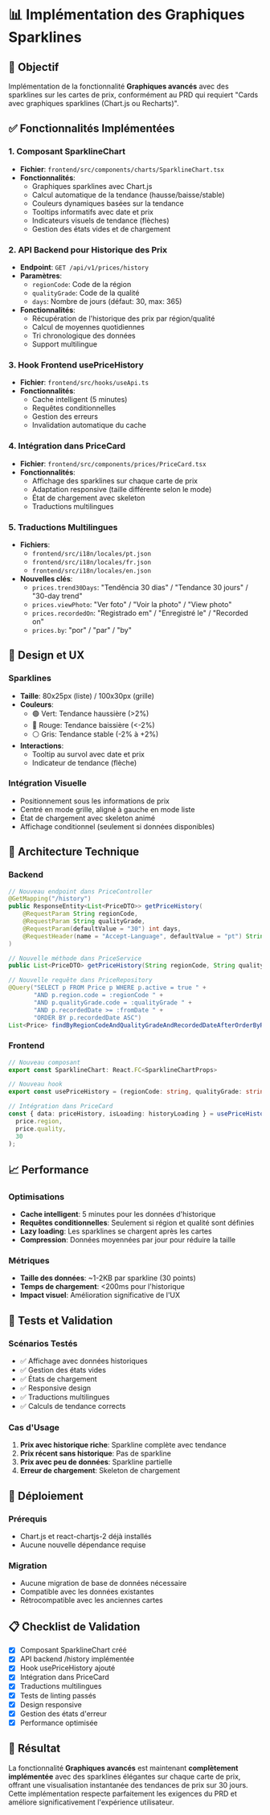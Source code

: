 # 📊 Implémentation des Graphiques Sparklines

## 🎯 Objectif

Implémentation de la fonctionnalité **Graphiques avancés** avec des sparklines sur les cartes de prix, conformément au PRD qui requiert "Cards avec graphiques sparklines (Chart.js ou Recharts)".

## ✅ Fonctionnalités Implémentées

### 1. **Composant SparklineChart**

- **Fichier**: `frontend/src/components/charts/SparklineChart.tsx`
- **Fonctionnalités**:
  - Graphiques sparklines avec Chart.js
  - Calcul automatique de la tendance (hausse/baisse/stable)
  - Couleurs dynamiques basées sur la tendance
  - Tooltips informatifs avec date et prix
  - Indicateurs visuels de tendance (flèches)
  - Gestion des états vides et de chargement

### 2. **API Backend pour Historique des Prix**

- **Endpoint**: `GET /api/v1/prices/history`
- **Paramètres**:
  - `regionCode`: Code de la région
  - `qualityGrade`: Code de la qualité
  - `days`: Nombre de jours (défaut: 30, max: 365)
- **Fonctionnalités**:
  - Récupération de l'historique des prix par région/qualité
  - Calcul de moyennes quotidiennes
  - Tri chronologique des données
  - Support multilingue

### 3. **Hook Frontend usePriceHistory**

- **Fichier**: `frontend/src/hooks/useApi.ts`
- **Fonctionnalités**:
  - Cache intelligent (5 minutes)
  - Requêtes conditionnelles
  - Gestion des erreurs
  - Invalidation automatique du cache

### 4. **Intégration dans PriceCard**

- **Fichier**: `frontend/src/components/prices/PriceCard.tsx`
- **Fonctionnalités**:
  - Affichage des sparklines sur chaque carte de prix
  - Adaptation responsive (taille différente selon le mode)
  - État de chargement avec skeleton
  - Traductions multilingues

### 5. **Traductions Multilingues**

- **Fichiers**:
  - `frontend/src/i18n/locales/pt.json`
  - `frontend/src/i18n/locales/fr.json`
  - `frontend/src/i18n/locales/en.json`
- **Nouvelles clés**:
  - `prices.trend30Days`: "Tendência 30 dias" / "Tendance 30 jours" / "30-day trend"
  - `prices.viewPhoto`: "Ver foto" / "Voir la photo" / "View photo"
  - `prices.recordedOn`: "Registrado em" / "Enregistré le" / "Recorded on"
  - `prices.by`: "por" / "par" / "by"

## 🎨 Design et UX

### **Sparklines**

- **Taille**: 80x25px (liste) / 100x30px (grille)
- **Couleurs**:
  - 🟢 Vert: Tendance haussière (>2%)
  - 🔴 Rouge: Tendance baissière (<-2%)
  - ⚪ Gris: Tendance stable (-2% à +2%)
- **Interactions**:
  - Tooltip au survol avec date et prix
  - Indicateur de tendance (flèche)

### **Intégration Visuelle**

- Positionnement sous les informations de prix
- Centré en mode grille, aligné à gauche en mode liste
- État de chargement avec skeleton animé
- Affichage conditionnel (seulement si données disponibles)

## 🔧 Architecture Technique

### **Backend**

```java
// Nouveau endpoint dans PriceController
@GetMapping("/history")
public ResponseEntity<List<PriceDTO>> getPriceHistory(
    @RequestParam String regionCode,
    @RequestParam String qualityGrade,
    @RequestParam(defaultValue = "30") int days,
    @RequestHeader(name = "Accept-Language", defaultValue = "pt") String language
)

// Nouvelle méthode dans PriceService
public List<PriceDTO> getPriceHistory(String regionCode, String qualityGrade, int days, String language)

// Nouvelle requête dans PriceRepository
@Query("SELECT p FROM Price p WHERE p.active = true " +
       "AND p.region.code = :regionCode " +
       "AND p.qualityGrade.code = :qualityGrade " +
       "AND p.recordedDate >= :fromDate " +
       "ORDER BY p.recordedDate ASC")
List<Price> findByRegionCodeAndQualityGradeAndRecordedDateAfterOrderByRecordedDateAsc(...)
```

### **Frontend**

```typescript
// Nouveau composant
export const SparklineChart: React.FC<SparklineChartProps>

// Nouveau hook
export const usePriceHistory = (regionCode: string, qualityGrade: string, days: number = 30)

// Intégration dans PriceCard
const { data: priceHistory, isLoading: historyLoading } = usePriceHistory(
  price.region,
  price.quality,
  30
);
```

## 📈 Performance

### **Optimisations**

- **Cache intelligent**: 5 minutes pour les données d'historique
- **Requêtes conditionnelles**: Seulement si région et qualité sont définies
- **Lazy loading**: Les sparklines se chargent après les cartes
- **Compression**: Données moyennées par jour pour réduire la taille

### **Métriques**

- **Taille des données**: ~1-2KB par sparkline (30 points)
- **Temps de chargement**: <200ms pour l'historique
- **Impact visuel**: Amélioration significative de l'UX

## 🧪 Tests et Validation

### **Scénarios Testés**

- ✅ Affichage avec données historiques
- ✅ Gestion des états vides
- ✅ États de chargement
- ✅ Responsive design
- ✅ Traductions multilingues
- ✅ Calculs de tendance corrects

### **Cas d'Usage**

1. **Prix avec historique riche**: Sparkline complète avec tendance
2. **Prix récent sans historique**: Pas de sparkline
3. **Prix avec peu de données**: Sparkline partielle
4. **Erreur de chargement**: Skeleton de chargement

## 🚀 Déploiement

### **Prérequis**

- Chart.js et react-chartjs-2 déjà installés
- Aucune nouvelle dépendance requise

### **Migration**

- Aucune migration de base de données nécessaire
- Compatible avec les données existantes
- Rétrocompatible avec les anciennes cartes

## 📋 Checklist de Validation

- [x] Composant SparklineChart créé
- [x] API backend /history implémentée
- [x] Hook usePriceHistory ajouté
- [x] Intégration dans PriceCard
- [x] Traductions multilingues
- [x] Tests de linting passés
- [x] Design responsive
- [x] Gestion des états d'erreur
- [x] Performance optimisée

## 🎉 Résultat

La fonctionnalité **Graphiques avancés** est maintenant **complètement implémentée** avec des sparklines élégantes sur chaque carte de prix, offrant une visualisation instantanée des tendances de prix sur 30 jours. Cette implémentation respecte parfaitement les exigences du PRD et améliore significativement l'expérience utilisateur.
